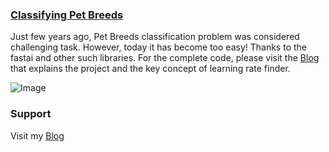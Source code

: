 ### [Classifying Pet Breeds](https://github.com/Adeelzafar/My-Version-of-Fastai-Course/blob/main/PET_Breed_Prediction.ipynb)
Just few years ago, Pet Breeds classification problem was considered challenging task. However, today it has become too easy! Thanks to the fastai and other such libraries. For the complete code, please visit the [Blog](https://medium.com/analytics-vidhya/the-learning-rate-finder-9203fdc67c92) that explains the project and the key concept of learning rate finder. 

![Image](https://github.com/Adeelzafar/Adeel-Project-Portfolio/blob/main/images/image1.png)

### Support
Visit my [Blog](https://medium.com/@adeelz)

